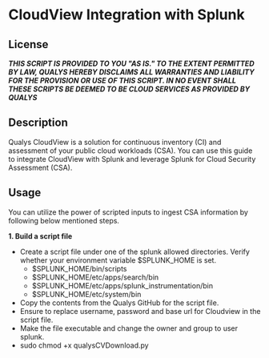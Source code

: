 # CloudView Integration with Splunk  


## License
_**THIS SCRIPT IS PROVIDED TO YOU "AS IS."  TO THE EXTENT PERMITTED BY LAW, QUALYS HEREBY DISCLAIMS ALL WARRANTIES AND LIABILITY FOR THE PROVISION OR USE OF THIS SCRIPT.  IN NO EVENT SHALL THESE SCRIPTS BE DEEMED TO BE CLOUD SERVICES AS PROVIDED BY QUALYS**_

## Description 
Qualys CloudView is a solution for continuous inventory (CI) and assessment of your public cloud workloads (CSA). You can use this guide to integrate CloudView with Splunk and leverage Splunk for Cloud Security Assessment (CSA).

## Usage
You can utilize the power of scripted inputs to ingest CSA information by following below mentioned steps.

**1. Build a script file**
* Create a script file under one of the splunk allowed directories. Verify whether your environment variable $SPLUNK_HOME is set. 
    * $SPLUNK_HOME/bin/scripts 
    * $SPLUNK_HOME/etc/apps/search/bin 
    * $SPLUNK_HOME/etc/apps/splunk_instrumentation/bin 
    * $SPLUNK_HOME/etc/system/bin 
* Copy the contents from the Qualys GitHub for the script file. 
* Ensure to replace username, password and base url for Cloudview in the script file. 
* Make the file executable and change the owner and group to user splunk. 
* sudo chmod +x qualysCVDownload.py 
